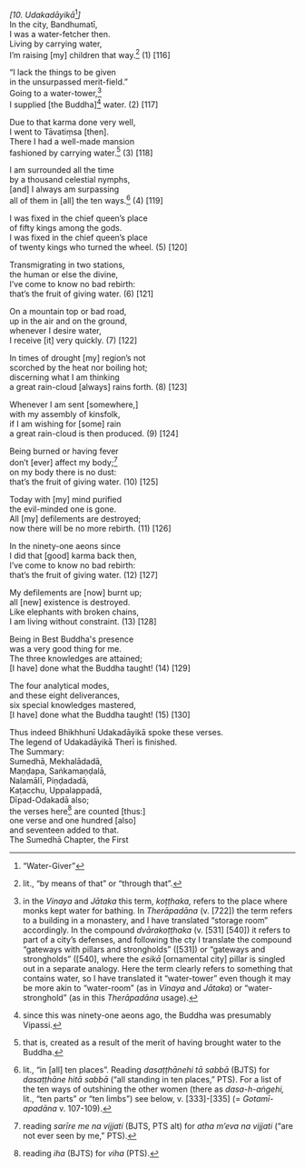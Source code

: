 *\[10. Udakadāyikā*[^1]*\]*  
In the city, Bandhumatī,  
I was a water-fetcher then.  
Living by carrying water,  
I’m raising \[my\] children that way.[^2] (1) \[116\]

“I lack the things to be given  
in the unsurpassed merit-field.”  
Going to a water-tower,[^3]  
I supplied \[the Buddha\][^4] water. (2) \[117\]

Due to that karma done very well,  
I went to Tāvatiṃsa \[then\].  
There I had a well-made mansion  
fashioned by carrying water.[^5] (3) \[118\]

I am surrounded all the time  
by a thousand celestial nymphs,  
\[and\] I always am surpassing  
all of them in \[all\] the ten ways.[^6] (4) \[119\]

I was fixed in the chief queen’s place  
of fifty kings among the gods.  
I was fixed in the chief queen’s place  
of twenty kings who turned the wheel. (5) \[120\]

Transmigrating in two stations,  
the human or else the divine,  
I’ve come to know no bad rebirth:  
that’s the fruit of giving water. (6) \[121\]

On a mountain top or bad road,  
up in the air and on the ground,  
whenever I desire water,  
I receive \[it\] very quickly. (7) \[122\]

In times of drought \[my\] region’s not  
scorched by the heat nor boiling hot;  
discerning what I am thinking  
a great rain-cloud \[always\] rains forth. (8) \[123\]

Whenever I am sent \[somewhere,\]  
with my assembly of kinsfolk,  
if I am wishing for \[some\] rain  
a great rain-cloud is then produced. (9) \[124\]

Being burned or having fever  
don’t \[ever\] affect my body;[^7]  
on my body there is no dust:  
that’s the fruit of giving water. (10) \[125\]

Today with \[my\] mind purified  
the evil-minded one is gone.  
All \[my\] defilements are destroyed;  
now there will be no more rebirth. (11) \[126\]

In the ninety-one aeons since  
I did that \[good\] karma back then,  
I’ve come to know no bad rebirth:  
that’s the fruit of giving water. (12) \[127\]

My defilements are \[now\] burnt up;  
all \[new\] existence is destroyed.  
Like elephants with broken chains,  
I am living without constraint. (13) \[128\]

Being in Best Buddha's presence  
was a very good thing for me.  
The three knowledges are attained;  
\[I have\] done what the Buddha taught! (14) \[129\]

The four analytical modes,  
and these eight deliverances,  
six special knowledges mastered,  
\[I have\] done what the Buddha taught! (15) \[130\]

Thus indeed Bhikhhunī Udakadāyikā spoke these verses.  
The legend of Udakadāyikā Therī is finished.  
The Summary:  
Sumedhā, Mekhalādadā,  
Maṇḍapa, Saṅkamaṇḍalā,  
Nalamālī, Piṇḍadadā,  
Kaṭacchu, Uppalappadā,  
Dīpad-Odakadā also;  
the verses here[^8] are counted \[thus:\]  
one verse and one hundred \[also\]  
and seventeen added to that.  
The Sumedhā Chapter, the First

[^1]: “Water-Giver”

[^2]: lit., “by means of that” or “through that”.

[^3]: in the *Vinaya* and *Jātaka* this term, *koṭṭhaka,* refers to the place where monks kept water for bathing. In *Therāpadāna* (v. \[722\]) the term refers to a building in a monastery, and I have translated “storage room” accordingly. In the compound *dvārakoṭṭhaka* (v. \[531\] \[540\]) it refers to part of a city’s defenses, and following the cty I translate the compound “gateways with pillars and strongholds” (\[531\]) or “gateways and strongholds” (\[540\], where the *esikā* \[ornamental city\] pillar is singled out in a separate analogy. Here the term clearly refers to something that contains water, so I have translated it “water-tower” even though it may be more akin to “water-room” (as in *Vinaya* and *Jātaka*) or “water-stronghold” (as in this *Therāpadāna* usage).

[^4]: since this was ninety-one aeons ago, the Buddha was presumably Vipassi.

[^5]: that is, created as a result of the merit of having brought water to the Buddha.

[^6]: lit., “in \[all\] ten places”. Reading *dasaṭṭhānehi tā sabbā* (BJTS) for *dasaṭṭhāne hitā sabbā* (“all standing in ten places,” PTS). For a list of the ten ways of outshining the other women (there as *dasa-h-aṅgehi,* lit., “ten parts” or “ten limbs”) see below, v. \[333\]-\[335\] (= *Gotamī-apadāna* v. 107-109).

[^7]: reading *sarīre me na vijjati* (BJTS, PTS alt) for *atha m’eva na vijjati* (“are not ever seen by me,” PTS).

[^8]: reading *iha* (BJTS) for *viha* (PTS).
